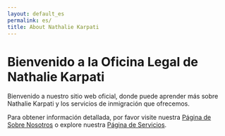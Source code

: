 ```yaml
---
layout: default_es
permalink: es/
title: About Nathalie Karpati
---  
```


# Bienvenido a la Oficina Legal de Nathalie Karpati

Bienvenido a nuestro sitio web oficial, donde puede aprender más sobre Nathalie Karpati y los servicios de inmigración que ofrecemos.

Para obtener información detallada, por favor visite nuestra [Página de Sobre Nosotros](/es/about) o explore nuestra [Página de Servicios](/es/servicios).
